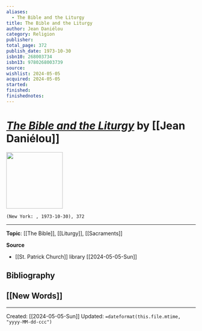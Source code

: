```yaml
---
aliases:
  - The Bible and the Liturgy
title: The Bible and the Liturgy
author: Jean Daniélou
category: Religion
publisher: 
total_page: 372
publish_date: 1973-10-30
isbn10: 268003734
isbn13: 9780268003739
source: 
wishlist: 2024-05-05
acquired: 2024-05-05
started: 
finished: 
finishednotes:
---
```

# *[The Bible and the Liturgy]()* by [[Jean Daniélou]]

<img src="http://books.google.com/books/content?id=F7SGtwEACAAJ&printsec=frontcover&img=1&zoom=1&source=gbs_api" width=150>

`(New York: , 1973-10-30), 372`



--- 
**Topic**: [[The Bible]], [[Liturgy]], [[Sacraments]]

**Source**
- [[St. Patrick Church]] library [[2024-05-05-Sun]]

**Bibliography**
- 
 
**[[New Words]]**
- 

---
Created: [[2024-05-05-Sun]]
Updated: `=dateformat(this.file.mtime, "yyyy-MM-dd-ccc")`